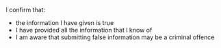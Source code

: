 I confirm that:
  - the information I have given is true
  - I have provided all the information that I know of
  - I am aware that submitting false information may be a criminal offence
